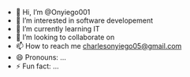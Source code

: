 - 👋 Hi, I’m @Onyiego001
- 👀 I’m interested in software developement
- 🌱 I’m currently learning IT
- 💞️ I’m looking to collaborate on 
- 📫 How to reach me charlesonyiego05@gmail.com
- 😄 Pronouns: ...
- ⚡ Fun fact: ...

<!---
Onyiego001/Onyiego001 is a ✨ special ✨ repository because its `README.md` (this file) appears on your GitHub profile.
You can click the Preview link to take a look at your changes.
--->
